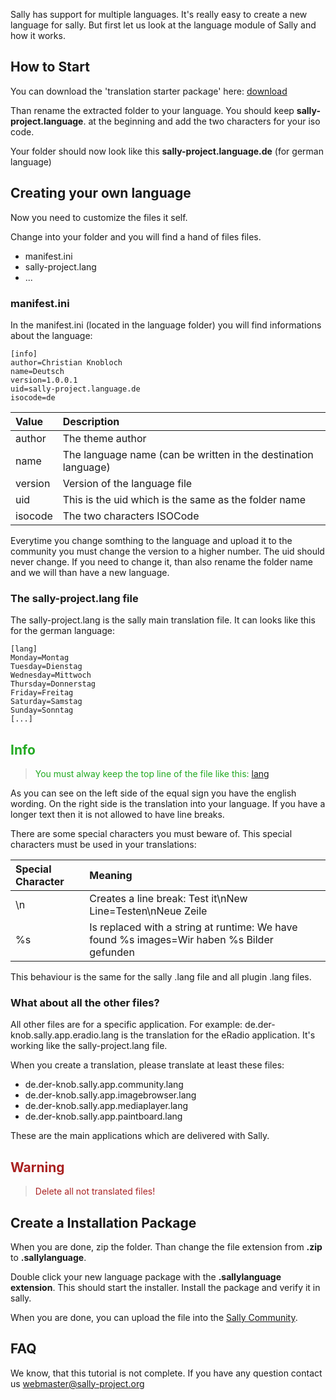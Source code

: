 Sally has support for multiple languages. It's really easy to create a new language for sally. But first let us look at the language module of Sally and how it works.

## How to Start ##

You can download the 'translation starter package' here: [download](http://code.google.com/p/sally-project/downloads/detail?name=translation_starter_pack_1.9.zip)

Than rename the extracted folder to your language. You should keep **sally-project.language**. at the beginning and add the two characters for your iso code.

Your folder should now look like this **sally-project.language.de** (for german language)

## Creating your own language ##

Now you need to customize the files it self.

Change into your folder and you will find a hand of files files.

  * manifest.ini
  * sally-project.lang
  * ...

### manifest.ini ###

In the manifest.ini (located in the language folder) you will find informations about the language:

```
[info]
author=Christian Knobloch
name=Deutsch
version=1.0.0.1
uid=sally-project.language.de
isocode=de
```


| **Value** | **Description** |
|:----------|:----------------|
|author|The theme author|
|name|The language name (can be written in the destination language)|
|version|Version of the language file|
|uid|This is the uid which is the same as the folder name|
|isocode|The two characters ISOCode|

Everytime you change somthing to the language and upload it to the community you must change the version to a higher number. The uid should never change. If you need to change it, than also rename the folder name and we will than have a new language.

### The sally-project.lang file ###

The sally-project.lang is the sally main translation file. It can looks like this for the german language:

```
[lang]
Monday=Montag
Tuesday=Dienstag
Wednesday=Mittwoch
Thursday=Donnerstag
Friday=Freitag
Saturday=Samstag
Sunday=Sonntag
[...]
```


<font color='#22AA22'>
<h2>Info</h2>
<blockquote>You must alway keep the top line of the file like this: <a href='lang.md'>lang</a>
</font></blockquote>


As you can see on the left side of the equal sign you have the english wording. On the right side is the translation into your language. If you have a longer text then it is not allowed to have line breaks.

There are some special characters you must beware of. This special characters must be used in your translations:

| **Special Character** | **Meaning** |
|:----------------------|:------------|
|\n|Creates a line break: Test it\nNew Line=Testen\nNeue Zeile |
|%s|Is replaced with a string at runtime: We have found %s images=Wir haben %s Bilder gefunden|

This behaviour is the same for the sally .lang file and all plugin .lang files.

### What about all the other files? ###

All other files are for a specific application. For example: de.der-knob.sally.app.eradio.lang is the translation for the eRadio application. It's working like the sally-project.lang file.

When you create a translation, please translate at least these files:

  * de.der-knob.sally.app.community.lang
  * de.der-knob.sally.app.imagebrowser.lang
  * de.der-knob.sally.app.mediaplayer.lang
  * de.der-knob.sally.app.paintboard.lang

These are the main applications which are delivered with Sally.


<font color='#AA2222'>
<h2>Warning</h2>
<blockquote>Delete all not translated files!<br>
</font></blockquote>


## Create a Installation Package ##

When you are done, zip the folder. Than change the file extension from **.zip** to **.sallylanguage**.

Double click your new language package with the **.sallylanguage extension**. This should start the installer. Install the package and verify it in sally.

When you are done, you can upload the file into the [Sally Community](http://www.sally-project.org).

## FAQ ##

We know, that this tutorial is not complete. If you have any question contact us [webmaster@sally-project.org](mailto:webmaster@sally-project.org)